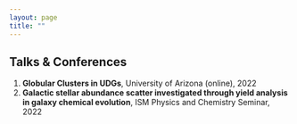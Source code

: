 ```yaml
---
layout: page
title: ""
---
```


## Talks & Conferences

<ol>
<li><b>Globular Clusters in UDGs</b>, University of Arizona (online), 2022</li>

<li><b>Galactic stellar abundance scatter investigated through yield analysis in galaxy chemical evolution</b>, ISM Physics and Chemistry Seminar, 2022</li>

</ol>